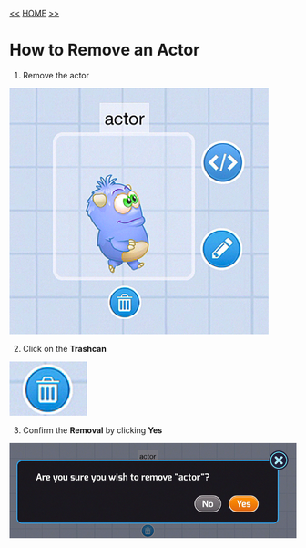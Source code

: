 [<<](01-how-to-create-a-new-project.md)  [HOME](https://github.com/drjonesy/ParrotDrone_Airborne_CodingWithTynker) [>>](03-how-to-add-a-drone-robot.md)
# How to Remove an Actor
1) Remove the actor

![](images/02-selected-actor.png)

2) Click on the **Trashcan**

![](images/02-trashcan.png)

3) Confirm the **Removal** by clicking **Yes**

![](images/02-confirm-remove.png)
